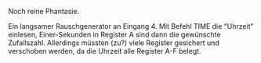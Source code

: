 Noch reine Phantasie.

Ein langsamer Rauschgenerator an Eingang 4. Mit Befehl TIME die "Uhrzeit" einlesen, Einer-Sekunden in Register A sind dann die gewünschte Zufallszahl. Allerdings müssten (zu?) viele Register gesichert und verschoben werden, da die Uhrzeit alle Register A-F belegt.

